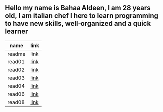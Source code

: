

## Hello my name is Bahaa Aldeen, I am 28 years old, I am italian chef I here to learn programming to have new skills, well-organized and a quick learner


| name  | link |
| ----------- | ----------- |
| readme  | [link](https://baha2ka.github.io/reading-notes/)     
|  read01 | [link](https://baha2ka.github.io/reading-notes/read01)|
|  read02 | [link](https://baha2ka.github.io/reading-notes/read02)|
|  read03 | [link](https://baha2ka.github.io/reading-notes/read03)|
|  read04 | [link](https://baha2ka.github.io/reading-notes/read03) |
|  read06 | [link](https://baha2ka.github.io/reading-notes/read06)
|  read08 | [link](https://baha2ka.github.io/reading-notes/read08)|